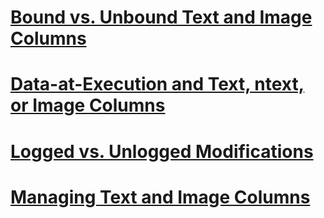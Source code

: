 # [Bound vs. Unbound Text and Image Columns](bound-vs-unbound-text-and-image-columns.md)
# [Data-at-Execution and Text, ntext, or Image Columns](data-at-execution-and-text-ntext-or-image-columns.md)
# [Logged vs. Unlogged Modifications](logged-vs-unlogged-modifications.md)
# [Managing Text and Image Columns](managing-text-and-image-columns.md)
